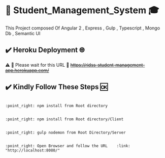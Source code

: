 #  :department_store: Student_Management_System   :mortar_board: 
This Project composed Of Angular 2 , Express , Gulp , Typescript , Mongo Db , Semantic UI

##  :heavy_check_mark:  Heroku Deployment   :globe_with_meridians:
                                                                                                                
:warning:   :checkered_flag:  Please wait for this URL    :link:   ~~https://ridss-student-management-app.herokuapp.com/~~  
  
##  :heavy_check_mark:  Kindly Follow These Steps   :ok:
                                                                         
                                                                          
 
  ```
  
:point_right: npm install from Root directory
                                                                 
                                                                    
:point_right: npm install from Root directory/Client
                                                                    
                                                                      
:point_right: gulp nodemon from Root Directory/Server
                                                                      
                                                           
:point_right: Open Browser and follow the URL    :link:    "http://localhost:8080/"


```
